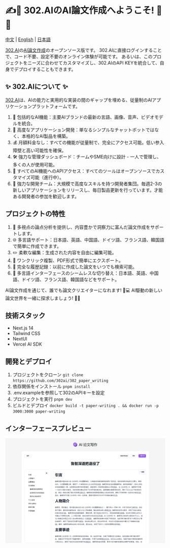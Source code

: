 # ✍️🤖 302.AIのAI論文作成へようこそ! 🚀✨

[中文](README_zh.md) | [English](README.md) | [日本語](README_ja.md)

[302.AI](https://302.ai)の[AI論文作成](https://302.ai/tools/paper/)のオープンソース版です。
302.AIに直接ログインすることで、コード不要、設定不要のオンライン体験が可能です。
あるいは、このプロジェクトをニーズに合わせてカスタマイズし、302.AIのAPI KEYを統合して、自身でデプロイすることもできます。

## ✨ 302.AIについて ✨
[302.AI](https://302.ai)は、AIの能力と実用的な実装の間のギャップを埋める、従量制のAIアプリケーションプラットフォームです。
1. 🧠 包括的なAI機能：主要AIブランドの最新の言語、画像、音声、ビデオモデルを統合。
2. 🚀 高度なアプリケーション開発：単なるシンプルなチャットボットではなく、本格的なAI製品を構築。
3. 💰 月額料金なし：すべての機能が従量制で、完全にアクセス可能。低い参入障壁と高い可能性を確保。
4. 🛠 強力な管理ダッシュボード：チームやSME向けに設計 - 一人で管理し、多くの人が使用可能。
5. 🔗 すべてのAI機能へのAPIアクセス：すべてのツールはオープンソースでカスタマイズ可能（進行中）。
6. 💪 強力な開発チーム：大規模で高度なスキルを持つ開発者集団。毎週2-3の新しいアプリケーションをリリースし、毎日製品更新を行っています。才能ある開発者の参加を歓迎します。

## プロジェクトの特性
1. 🤖 多視点の論点分析を提供し、内容豊かで洞察力に富んだ論文作成をサポートします。
2. 🌐 多言語サポート：日本語、英語、中国語、ドイツ語、フランス語、韓国語で簡単に作成できます。
3. ✏️ 柔軟な編集：生成された内容を自由に編集可能。
4. 📄 ワンクリック複製、PDF形式で簡単にエクスポート。
5. 📜 完全な履歴記録：以前に作成した論文をいつでも検索可能。
6. 🔄 多言語インターフェースのシームレスな切り替え：日本語、英語、中国語、ドイツ語、フランス語、韓国語などをサポート。

AI論文作成を通じて、誰でも論文クリエイターになれます! 🎉💻 AI駆動の新しい論文世界を一緒に探求しましょう! 🌟🚀

## 技術スタック
- Next.js 14
- Tailwind CSS
- NextUI
- Vercel AI SDK

## 開発とデプロイ
1. プロジェクトをクローン `git clone https://github.com/302ai/302_paper_writing`
2. 依存関係をインストール `pnpm install`
3. .env.exampleを参照して302のAPIキーを設定
4. プロジェクトを実行 `pnpm dev`
5. ビルドとデプロイ `docker build -t paper-writing . && docker run -p 3000:3000 paper-writing`

## インターフェースプレビュー
![インターフェースプレビュー](docs/preview.png)

